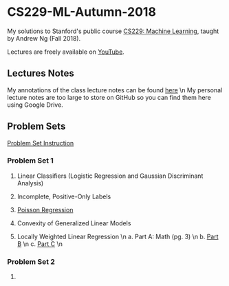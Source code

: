 # CS229-ML-Autumn-2018
My solutions to Stanford's public course [CS229: Machine Learning](https://cs229.stanford.edu/syllabus-autumn2018.html), taught by Andrew Ng (Fall 2018). 

Lectures are freely available on [YouTube](https://www.youtube.com/playlist?list=PLoROMvodv4rMiGQp3WXShtMGgzqpfVfbU). 

## Lectures Notes
My annotations of the class lecture notes can be found [here](https://github.com/bensmidt/CS229-ML-Autumn-2018/tree/main/AnnotatedLecNotes/Supervised) \n
My personal lecture notes are too large to store on GitHub so you can find them here using Google Drive. 

## Problem Sets
[Problem Set Instruction](https://github.com/bensmidt/CS229-ML-Autumn-2018/tree/main/Problem-Sets)

### Problem Set 1
1. Linear Classifiers (Logistic Regression and Gaussian Discriminant Analysis)
2. Incomplete, Positive-Only Labels
3. [Poisson Regression](https://github.com/bensmidt/CS229-ML-Autumn-2018/blob/main/Solutions/PS1/src/p03d_poisson.py)
4. Convexity of Generalized Linear Models

6. Locally Weighted Linear Regression \n
    a. Part A: Math (pg. 3) \n
    b. [Part B](https://github.com/bensmidt/CS229-ML-Autumn-2018/blob/main/Solutions/PS1/src/p05b_lwr.py) \n
    c. [Part C](https://github.com/bensmidt/CS229-ML-Autumn-2018/blob/main/Solutions/PS1/src/p05c_tau.py) \n

### Problem Set 2
1. 

